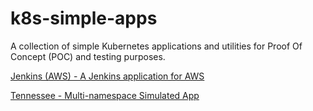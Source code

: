 # k8s-simple-apps

A collection of simple Kubernetes applications and utilities for Proof Of Concept (POC) and testing purposes.

[Jenkins (AWS) - A Jenkins application for AWS](jenkins-aws)

[Tennessee - Multi-namespace Simulated App](tennessee)
